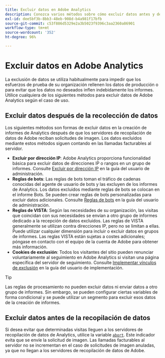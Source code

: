 ```yaml
---
title: Excluir datos en Adobe Analytics
description: Conozca varios métodos sobre cómo excluir datos antes y después de la recopilación de datos.
exl-id: dee5bf3b-8bb3-48eb-908d-b4a981f17bfb
source-git-commit: c53f886d5329e2a3b5023f9396c3aa2360a86901
workflow-type: tm+mt
source-wordcount: '352'
ht-degree: 96%

---
```


# Excluir datos en Adobe Analytics

La exclusión de datos se utiliza habitualmente para impedir que los esfuerzos de prueba de su organización rellenen los datos de producción o para evitar que los datos no deseados inflen indebidamente los informes. Utilice cualquiera de los siguientes métodos para excluir datos de Adobe Analytics según el caso de uso.

## Excluir datos después de la recolección de datos

Los siguientes métodos son formas de excluir datos en la creación de informes de Analytics después de que los servidores de recopilación de datos de Adobe reciban solicitudes de imagen. Los datos excluidos mediante estos métodos siguen contando en las llamadas facturables al servidor.

* **Excluir por dirección IP**: Adobe Analytics proporciona funcionalidad básica para excluir datos de direcciones IP o rangos en un grupo de informes. Consulte [Excluir por dirección IP](/help/admin/admin/exclude-ip.md) en la guía del usuario de administración.
* **Reglas de bots**: Las reglas de bots toman el tráfico de cadenas conocidas del agente de usuario de bots y las excluyen de los informes de Analytics. Los datos excluidos mediante reglas de bots se colocan en el informe Bots. Se pueden crear reglas de bots personalizadas para excluir datos adicionales. Consulte [Reglas de bots](/help/admin/admin/c-manage-report-suites/c-edit-report-suites/general/bot-removal/bot-rules.md) en la guía del usuario de administración.
* **Reglas de VISTA**: Según las necesidades de su organización, las visitas que coincidan con sus necesidades se envían a otro grupo de informes dedicado a la recepción de datos excluidos. Las reglas de VISTA generalmente se utilizan contra direcciones IP, pero no se limitan a ellas. Puede utilizar cualquier dimensión para incluir o excluir datos en grupos de informes. Las reglas VISTA están sujetas a costes adicionales; póngase en contacto con el equipo de la cuenta de Adobe para obtener más información.
* **Cookies de exclusión**: Todos los visitantes del sitio pueden renunciar voluntariamente al seguimiento en Adobe Analytics si visitan una página específica del servidor de seguimiento. Consulte [Implementar vínculos de exclusión](/help/implement/js/opt-out.md) en la guía del usuario de implementación.

>[!TIP]
>
>Las reglas de procesamiento no pueden excluir datos ni enviar datos a otro grupo de informes. Sin embargo, se pueden configurar ciertas variables de forma condicional y se puede utilizar un segmento para excluir esos datos de la creación de informes.

## Excluir datos antes de la recopilación de datos

Si desea evitar que determinadas visitas lleguen a los servidores de recopilación de datos de Analytics, utilice la variable [`abort`](/help/implement/vars/config-vars/abort.md). Este indicador evita que se envíe la solicitud de imagen. Las llamadas facturables al servidor no se incrementan en el caso de solicitudes de imagen anuladas, ya que no llegan a los servidores de recopilación de datos de Adobe.
